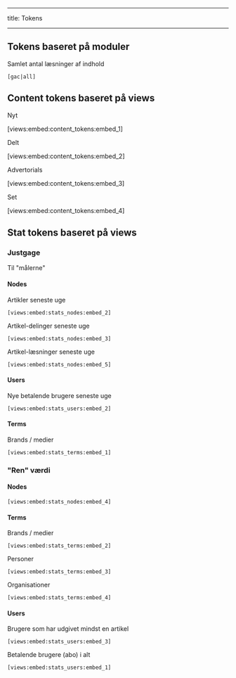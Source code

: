 


---
title: Tokens

---





## Tokens baseret på moduler

Samlet antal læsninger af indhold

	[gac|all]


## Content tokens baseret på views


Nyt

  [views:embed:content_tokens:embed_1]


Delt

  [views:embed:content_tokens:embed_2]


Advertorials

  [views:embed:content_tokens:embed_3]


Set

  [views:embed:content_tokens:embed_4]


## Stat tokens baseret på views

### Justgage

Til "målerne"

#### Nodes

Artikler seneste uge

	[views:embed:stats_nodes:embed_2]

Artikel-delinger seneste uge

	[views:embed:stats_nodes:embed_3]

Artikel-læsninger seneste uge

	[views:embed:stats_nodes:embed_5]








#### Users

Nye betalende brugere seneste uge

	[views:embed:stats_users:embed_2]

#### Terms

Brands / medier

	[views:embed:stats_terms:embed_1]

### "Ren" værdi

#### Nodes

	[views:embed:stats_nodes:embed_4]

#### Terms

Brands / medier

	[views:embed:stats_terms:embed_2]

Personer

	[views:embed:stats_terms:embed_3]

Organisationer

	[views:embed:stats_terms:embed_4]

#### Users

Brugere som har udgivet mindst en artikel

	[views:embed:stats_users:embed_3]

Betalende brugere (abo) i alt

	[views:embed:stats_users:embed_1]
